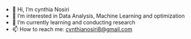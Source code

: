 - 👋 Hi, I’m cynthia Nosiri
- 👀 I’m interested in Data Analysis, Machine Learning and optimization
- 🌱 I’m currently learning and conducting research
- 📫 How to reach me: cynthianosiri8@gmail.com

<!---
cynos1/cynos1 is a ✨ special ✨ repository because its `README.md` (this file) appears on your GitHub profile.
You can click the Preview link to take a look at your changes.
--->
